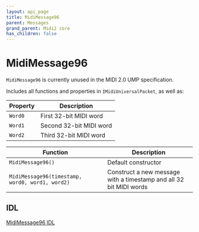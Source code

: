 ```yaml
---
layout: api_page
title: MidiMessage96
parent: Messages
grand_parent: Midi2 core
has_children: false
---
```


# MidiMessage96

`MidiMessage96` is currently unused in the MIDI 2.0 UMP specification.

Includes all functions and properties in `IMidiUniversalPacket`, as well as:

| Property | Description |
| -------- | ----------- |
| `Word0` | First 32-bit MIDI word |
| `Word1` | Second 32-bit MIDI word |
| `Word2` | Third 32-bit MIDI word |

| Function | Description |
| -------- | ----------- |
| `MidiMessage96()` | Default constructor |
| `MidiMessage96(timestamp, word0, word1, word2)` | Construct a new message with a timestamp and all 32 bit MIDI words |

## IDL

[MidiMessage96 IDL](https://github.com/microsoft/MIDI/blob/main/src/app-sdk/winrt-core/MidiMessage96.idl)

